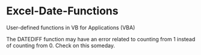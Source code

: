 # Excel-Date-Functions
User-defined functions in VB for Applications (VBA)

The DATEDIFF function may have an error related to counting from 1 instead of counting from 0.  Check on this someday.
